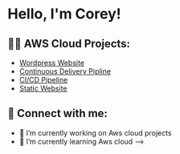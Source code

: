 <h1> Hello, I'm Corey! </h1>


<h2> 👨‍💻 AWS Cloud Projects: </h2>


  - [Wordpress Website](https://github.com/Battlecode93/Wordpress-website-on-AWS)
  - [Continuous Delivery Pipline](https://github.com/Battlecode93/Continuous-Delivery-Pipeline-Project)
  - [CI/CD Pipeline](https://github.com/Battlecode93/CICD-on-aws-project)
  - [Static Website](https://github.com/Battlecode93/Static-website-project)






<h2> 🤳 Connect with me:</h2>










- 🔭 I’m currently working on Aws cloud projects
- 🌱 I’m currently learning Aws cloud
-->

